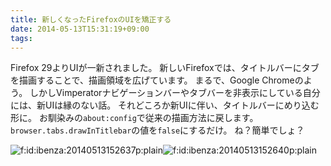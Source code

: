 ```yaml
---
title: 新しくなったFirefoxのUIを矯正する
date: 2014-05-13T15:31:19+09:00
tags: 
---
```


Firefox 29よりUIが一新されました。
新しいFirefoxでは、タイトルバーにタブを描画することで、描画領域を広げています。
まるで、Google Chromeのよう。
しかしVimperatorナビゲーションバーやタブバーを非表示にしている自分には、新UIは縁のない話。
それどころか新UIに伴い、タイトルバーにめり込む形に。
お馴染みの`about:config`で従来の描画方法に戻します。`browser.tabs.drawInTitlebar`の値を`false`にするだけ。
ね？簡単でしょ？

<span itemscope itemtype="http://schema.org/Photograph"><img src="/2014/05/13/20140513152637.png" alt="f:id:ibenza:20140513152637p:plain" title="f:id:ibenza:20140513152637p:plain" class="hatena-fotolife" itemprop="image"></span><span itemscope itemtype="http://schema.org/Photograph"><img src="/2014/05/13/20140513152640.png" alt="f:id:ibenza:20140513152640p:plain" title="f:id:ibenza:20140513152640p:plain" class="hatena-fotolife" itemprop="image"></span>

